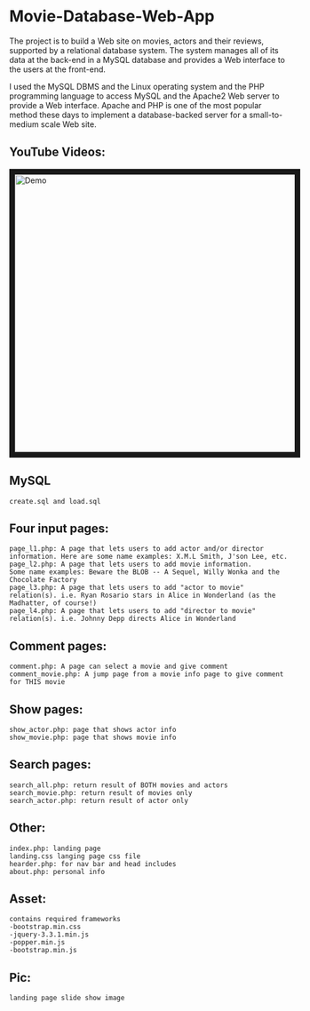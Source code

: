 # Movie-Database-Web-App

The project is to build a Web site on movies, actors and their reviews, supported by a relational database system. The system manages all of its data at the back-end in a MySQL database and provides a Web interface to the users at the front-end.

I used the MySQL DBMS and the Linux operating system and the PHP programming language to access MySQL and the Apache2 Web server to provide a Web interface. Apache and PHP is one of the most popular method these days to implement a database-backed server for a small-to-medium scale Web site.

## YouTube Videos:
<a href="http://www.youtube.com/watch?feature=player_embedded&v=9itAJ-hcCq4E" target="_blank"><img src="resource/Demo.png"  alt="Demo" width="960" height="500" border="10" /></a>

## MySQL
    create.sql and load.sql

## Four input pages:
	page_l1.php: A page that lets users to add actor and/or director information. Here are some name examples: X.M.L Smith, J'son Lee, etc.
	page_l2.php: A page that lets users to add movie information.
	Some name examples: Beware the BLOB -- A Sequel, Willy Wonka and the Chocolate Factory
	page_l3.php: A page that lets users to add "actor to movie" relation(s). i.e. Ryan Rosario stars in Alice in Wonderland (as the Madhatter, of course!)
	page_l4.php: A page that lets users to add "director to movie" relation(s). i.e. Johnny Depp directs Alice in Wonderland

## Comment pages:
    comment.php: A page can select a movie and give comment
    comment_movie.php: A jump page from a movie info page to give comment for THIS movie

## Show pages:
    show_actor.php: page that shows actor info
    show_movie.php: page that shows movie info

## Search pages:
    search_all.php: return result of BOTH movies and actors
    search_movie.php: return result of movies only
    search_actor.php: return result of actor only

## Other:
    index.php: landing page
    landing.css langing page css file
    hearder.php: for nav bar and head includes
    about.php: personal info

## Asset:
    contains required frameworks
    -bootstrap.min.css
    -jquery-3.3.1.min.js
    -popper.min.js
    -bootstrap.min.js

## Pic:
    landing page slide show image
    

